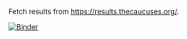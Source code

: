 Fetch results from https://results.thecaucuses.org/.

[![Binder](https://mybinder.org/badge_logo.svg)](https://mybinder.org/v2/gh/TomAugspurger/idp-results/master?filepath=idb.ipynb)
